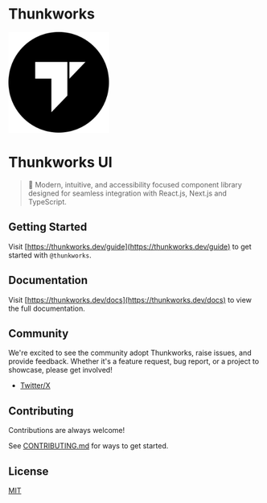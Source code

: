 # Thunkworks

<img src="./apps/thunkworks.dev/public/images/favicon-white-on-black.png" alt="thunkworks logo" width="200"/>

# Thunkworks UI

> 🚀 Modern, intuitive, and accessibility focused component library designed for seamless integration with React.js, Next.js and TypeScript.

## Getting Started

Visit [https://thunkworks.dev/guide](https://thunkworks.dev/guide) to get started with `@thunkworks`.

## Documentation

Visit [https://thunkworks.dev/docs](https://thunkworks.dev/docs) to view the full documentation.

## Community

We're excited to see the community adopt Thunkworks, raise issues, and provide feedback. Whether it's a feature request, bug report, or a project to showcase, please get involved!

- [Twitter/X](https://x.com/thunkworks)

## Contributing

Contributions are always welcome!

See [CONTRIBUTING.md](./CONTRIBUTING.md) for ways to get started.

## License

[MIT]('./LICENSE')
